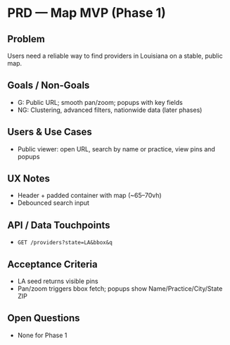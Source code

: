 # PRD — Map MVP (Phase 1)

## Problem
Users need a reliable way to find providers in Louisiana on a stable, public map.

## Goals / Non-Goals
- G: Public URL; smooth pan/zoom; popups with key fields
- NG: Clustering, advanced filters, nationwide data (later phases)

## Users & Use Cases
- Public viewer: open URL, search by name or practice, view pins and popups

## UX Notes
- Header + padded container with map (~65–70vh)
- Debounced search input

## API / Data Touchpoints
- `GET /providers?state=LA&bbox&q`

## Acceptance Criteria
- LA seed returns visible pins
- Pan/zoom triggers bbox fetch; popups show Name/Practice/City/State ZIP

## Open Questions
- None for Phase 1
